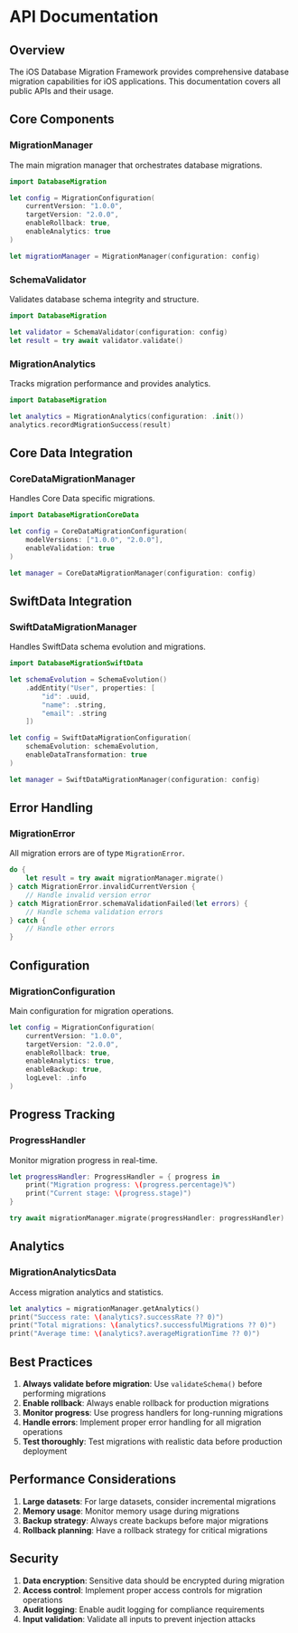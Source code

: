 # API Documentation

## Overview

The iOS Database Migration Framework provides comprehensive database migration capabilities for iOS applications. This documentation covers all public APIs and their usage.

## Core Components

### MigrationManager

The main migration manager that orchestrates database migrations.

```swift
import DatabaseMigration

let config = MigrationConfiguration(
    currentVersion: "1.0.0",
    targetVersion: "2.0.0",
    enableRollback: true,
    enableAnalytics: true
)

let migrationManager = MigrationManager(configuration: config)
```

### SchemaValidator

Validates database schema integrity and structure.

```swift
import DatabaseMigration

let validator = SchemaValidator(configuration: config)
let result = try await validator.validate()
```

### MigrationAnalytics

Tracks migration performance and provides analytics.

```swift
import DatabaseMigration

let analytics = MigrationAnalytics(configuration: .init())
analytics.recordMigrationSuccess(result)
```

## Core Data Integration

### CoreDataMigrationManager

Handles Core Data specific migrations.

```swift
import DatabaseMigrationCoreData

let config = CoreDataMigrationConfiguration(
    modelVersions: ["1.0.0", "2.0.0"],
    enableValidation: true
)

let manager = CoreDataMigrationManager(configuration: config)
```

## SwiftData Integration

### SwiftDataMigrationManager

Handles SwiftData schema evolution and migrations.

```swift
import DatabaseMigrationSwiftData

let schemaEvolution = SchemaEvolution()
    .addEntity("User", properties: [
        "id": .uuid,
        "name": .string,
        "email": .string
    ])

let config = SwiftDataMigrationConfiguration(
    schemaEvolution: schemaEvolution,
    enableDataTransformation: true
)

let manager = SwiftDataMigrationManager(configuration: config)
```

## Error Handling

### MigrationError

All migration errors are of type `MigrationError`.

```swift
do {
    let result = try await migrationManager.migrate()
} catch MigrationError.invalidCurrentVersion {
    // Handle invalid version error
} catch MigrationError.schemaValidationFailed(let errors) {
    // Handle schema validation errors
} catch {
    // Handle other errors
}
```

## Configuration

### MigrationConfiguration

Main configuration for migration operations.

```swift
let config = MigrationConfiguration(
    currentVersion: "1.0.0",
    targetVersion: "2.0.0",
    enableRollback: true,
    enableAnalytics: true,
    enableBackup: true,
    logLevel: .info
)
```

## Progress Tracking

### ProgressHandler

Monitor migration progress in real-time.

```swift
let progressHandler: ProgressHandler = { progress in
    print("Migration progress: \(progress.percentage)%")
    print("Current stage: \(progress.stage)")
}

try await migrationManager.migrate(progressHandler: progressHandler)
```

## Analytics

### MigrationAnalyticsData

Access migration analytics and statistics.

```swift
let analytics = migrationManager.getAnalytics()
print("Success rate: \(analytics?.successRate ?? 0)")
print("Total migrations: \(analytics?.successfulMigrations ?? 0)")
print("Average time: \(analytics?.averageMigrationTime ?? 0)")
```

## Best Practices

1. **Always validate before migration**: Use `validateSchema()` before performing migrations
2. **Enable rollback**: Always enable rollback for production migrations
3. **Monitor progress**: Use progress handlers for long-running migrations
4. **Handle errors**: Implement proper error handling for all migration operations
5. **Test thoroughly**: Test migrations with realistic data before production deployment

## Performance Considerations

1. **Large datasets**: For large datasets, consider incremental migrations
2. **Memory usage**: Monitor memory usage during migrations
3. **Backup strategy**: Always create backups before major migrations
4. **Rollback planning**: Have a rollback strategy for critical migrations

## Security

1. **Data encryption**: Sensitive data should be encrypted during migration
2. **Access control**: Implement proper access controls for migration operations
3. **Audit logging**: Enable audit logging for compliance requirements
4. **Input validation**: Validate all inputs to prevent injection attacks
